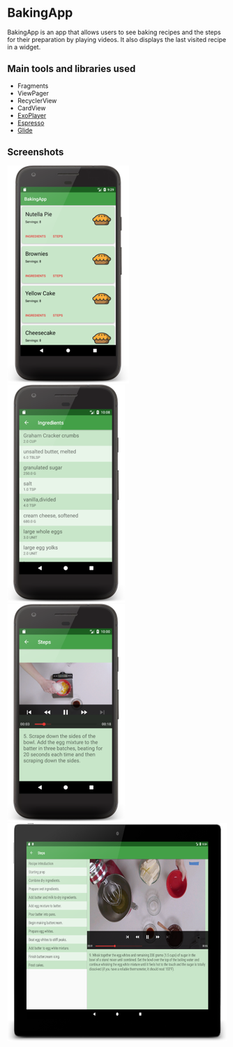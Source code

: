 # BakingApp
BakingApp is an app that allows users to see baking recipes and the steps for their preparation by playing videos. It also displays the last visited recipe in a widget.

## Main tools and libraries used
 - Fragments
 - ViewPager
 - RecyclerView
 - CardView
 - [ExoPlayer](https://github.com/google/ExoPlayer)
 - [Espresso](https://google.github.io/android-testing-support-library/docs/index.html)
 - [Glide](https://github.com/bumptech/glide)

## Screenshots
<img src="screenshots/PixelPortrait.png" height="500" alt="Screenshot"/><img src="screenshots/PixelPortrait-Ingredients.png" height="500" alt="Screenshot"/><img src="screenshots/PixelPortrait-StepVideo.png" height="500" alt="Screenshot"/>
<img src="screenshots/PixelTablet-StepVideo.png" height="500" alt="Screenshot"/>
